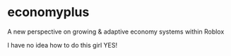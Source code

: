 # economyplus
A new perspective on growing &amp; adaptive economy systems within Roblox

I have no idea how to do this girl YES!
